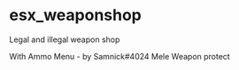 # esx_weaponshop
Legal and illegal weapon shop

With Ammo Menu - by Samnick#4024
Mele Weapon protect
